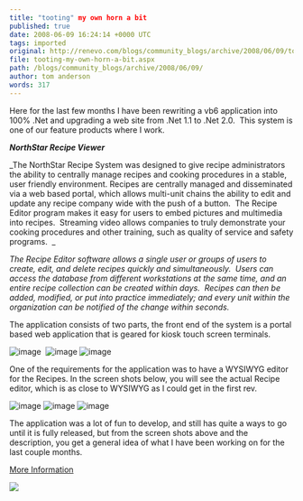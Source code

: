 ```yaml
---
title: "tooting" my own horn a bit
published: true
date: 2008-06-09 16:24:14 +0000 UTC
tags: imported 
original: http://renevo.com/blogs/community_blogs/archive/2008/06/09/tooting-my-own-horn-a-bit.aspx
file: tooting-my-own-horn-a-bit.aspx
path: /blogs/community_blogs/archive/2008/06/09/
author: tom anderson
words: 317
---
```

Here for the last few months I have been rewriting a vb6 application into 100% .Net and upgrading a web site from .Net 1.1 to .Net 2.0.  This system is one of our feature products where I work.

**_NorthStar Recipe Viewer_**

_The NorthStar Recipe System was designed to give recipe administrators the ability to centrally manage recipes and cooking procedures in a stable, user friendly environment. Recipes are centrally managed and disseminated via a web based portal, which allows multi-unit chains the ability to edit and update any recipe company wide with the push of a button.  The Recipe Editor program makes it easy for users to embed pictures and multimedia into recipes.  Streaming video allows companies to truly demonstrate your cooking procedures and other training, such as quality of service and safety programs.  _

_The Recipe Editor software allows a single user or groups of users to create, edit, and delete recipes quickly and simultaneously.  Users can access the database from different workstations at the same time, and an entire recipe collection can be created within days.  Recipes can then be added, modified, or put into practice immediately; and every unit within the organization can be notified of the change within seconds._

The application consists of two parts, the front end of the system is a portal based web application that is geared for kiosk touch screen terminals.

![image][1]  ![image][2] ![image][3]

One of the requirements for the application was to have a WYSIWYG editor for the Recipes. In the screen shots below, you will see the actual Recipe editor, which is as close to WYSIWYG as I could get in the first rev.

![image][4] ![image][5] ![image][6]

The application was a lot of fun to develop, and still has quite a ways to go until it is fully released, but from the screen shots above and the description, you get a general idea of what I have been working on for the last couple months.

[More Information][7]

![][8]

[1]: http://www.renevo.com/blogs/community_blogs/WindowsLiveWriter/tootingmyownhornabit_9385/image_thumb.png
[2]: http://www.renevo.com/blogs/community_blogs/WindowsLiveWriter/tootingmyownhornabit_9385/image_thumb_1.png
[3]: http://www.renevo.com/blogs/community_blogs/WindowsLiveWriter/tootingmyownhornabit_9385/image_thumb_2.png
[4]: http://www.renevo.com/blogs/community_blogs/WindowsLiveWriter/tootingmyownhornabit_9385/image_thumb_3.png
[5]: http://www.renevo.com/blogs/community_blogs/WindowsLiveWriter/tootingmyownhornabit_9385/image_thumb_4.png
[6]: http://www.renevo.com/blogs/community_blogs/WindowsLiveWriter/tootingmyownhornabit_9385/image_thumb_5.png
[7]: http://www.northstarenterprise.com/Home/DesktopDefault.aspx?tabid=226
[8]: http://renevo.com/aggbug.aspx?PostID=1936

